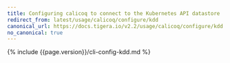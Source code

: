 ```yaml
---
title: Configuring calicoq to connect to the Kubernetes API datastore
redirect_from: latest/usage/calicoq/configure/kdd
canonical_url: https://docs.tigera.io/v2.2/usage/calicoq/configure/kdd
no_canonical: true
---
```



{% include {{page.version}}/cli-config-kdd.md %}

